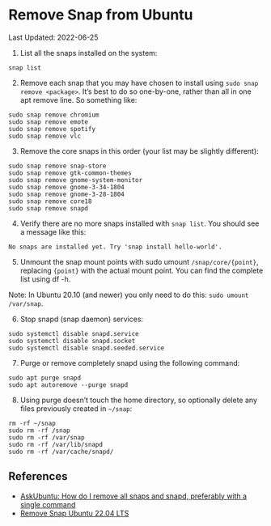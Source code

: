 # Remove Snap from Ubuntu

Last Updated: 2022-06-25

1. List all the snaps installed on the system:

```
snap list
```

2. Remove each snap that you may have chosen to install using `sudo snap remove <package>`.
It’s best to do so one-by-one, rather than all in one apt remove line. So something like:

```
sudo snap remove chromium
sudo snap remove emote
sudo snap remove spotify
sudo snap remove vlc
```

3. Remove the core snaps in this order (your list may be slightly different):

```
sudo snap remove snap-store
sudo snap remove gtk-common-themes
sudo snap remove gnome-system-monitor
sudo snap remove gnome-3-34-1804
sudo snap remove gnome-3-28-1804
sudo snap remove core18
sudo snap remove snapd
```

4. Verify there are no more snaps installed with `snap list`. You should see a message like this:

```
No snaps are installed yet. Try 'snap install hello-world'.
```

5. Unmount the snap mount points with sudo umount `/snap/core/{point}`, replacing `{point}` with the actual mount point. You can find the complete list using df -h.

Note: In Ubuntu 20.10 (and newer) you only need to do this: `sudo umount /var/snap`.


6. Stop snapd (snap daemon) services:

```
sudo systemctl disable snapd.service
sudo systemctl disable snapd.socket
sudo systemctl disable snapd.seeded.service
```

7. Purge or remove completely snapd using the following command:

```
sudo apt purge snapd
sudo apt autoremove --purge snapd
```

8. Using purge doesn’t touch the home directory, so optionally delete any files previously created in `~/snap`:

```
rm -rf ~/snap
sudo rm -rf /snap
sudo rm -rf /var/snap
sudo rm -rf /var/lib/snapd
sudo rm -rf /var/cache/snapd/
```

## References
- [AskUbuntu: How do I remove all snaps and snapd, preferably with a single command](https://askubuntu.com/questions/1309144)
- [Remove Snap Ubuntu 22.04 LTS](https://haydenjames.io/remove-snap-ubuntu-22-04-lts/)
